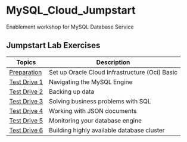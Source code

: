 # MySQL_Cloud_Jumpstart
Enablement workshop for MySQL Database Service

## Jumpstart Lab Exercises
|Topics|Description|
|----|----|
| [Preparation](Prep) | Set up Oracle Cloud Infrastructure (Oci) Basic 
| [Test Drive 1](Lab1) | Navigating the MySQL Engine 
| [Test Drive 2](Lab2) | Backing up data
| [Test Drive 3](Lab3) | Solving business problems with SQL
| [Test Drive 4](Lab4) | Working with JSON documents
| [Test Drive 5](Lab5) | Monitoring your database engine
| [Test Drive 6](Lab6) | Building highly available database cluster
